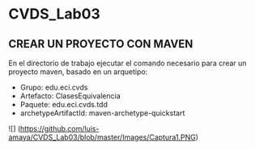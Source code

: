 # CVDS_Lab03

## CREAR UN PROYECTO CON MAVEN

En el directorio de trabajo ejecutar el comando necesario para crear un proyecto maven, basado en un arquetipo:
- Grupo: edu.eci.cvds
- Artefacto: ClasesEquivalencia
- Paquete: edu.eci.cvds.tdd
- archetypeArtifactId: maven-archetype-quickstart

![]
(https://github.com/luis-amaya/CVDS_Lab03/blob/master/Images/Captura1.PNG)
